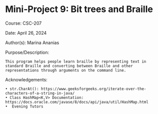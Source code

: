 Mini-Project 9: Bit trees and Braille 
=====================================

Course: CSC-207

Date: April 26, 2024

Author(s): Marina Ananias

Purpose/Description:

    This program helps people learn braille by representing text in standard Braille and converting between Braille and other representations through arguments on the command line.

Acknowledgements:

    • str.CharAt(): https://www.geeksforgeeks.org/iterate-over-the-characters-of-a-string-in-java/
    • Class HashMap<K,V> Documentation: https://docs.oracle.com/javase/8/docs/api/java/util/HashMap.html
    •  Evening Tutors